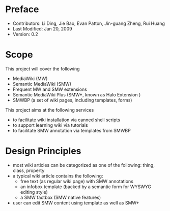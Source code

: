 # Preface #
  * Contributors: Li Ding, Jie Bao, Evan Patton, Jin-guang Zheng, Rui Huang
  * Last Modified: Jan 20, 2009
  * Version: 0.2

# Scope #
This project will cover the following
  * MediaWiki (MW)
  * Semantic MediaWiki (SMW)
  * Frequent MW and SMW extensions
  * Semantic MediaWiki Plus (SMW+, known as Halo Extension )
  * SMWBP (a set of wiki pages, including templates, forms)

This project aims at the following services
  * to facilitate wiki installation via canned shell scripts
  * to support learning wiki via tutorials
  * to facilitate SMW annotation via templates from SMWBP

# Design Principles #
  * most wiki articles can be categorized as one of the following: thing, class, property
  * a typical wiki article contains the following:
    * free text (as regular wiki page) with SMW annotations
    * an infobox template (backed by a semantic form for WYSWYG editing style)
    * a SMW factbox (SMW native features)
  * user can edit SMW content using template as well as SMW+